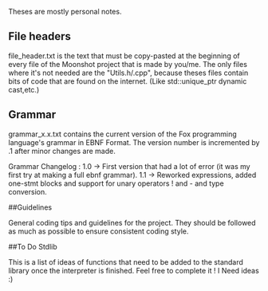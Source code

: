 Theses are mostly personal notes.

## File headers
file_header.txt is the text that must be copy-pasted at the beginning of every file of the Moonshot project that is made by you/me. The only files where
it's not needed are the "Utils.h/.cpp", because theses files contain bits of code that are found on the internet. (Like std::unique_ptr dynamic cast,etc.)


## Grammar
grammar_x.x.txt contains the current version of the Fox programming language's grammar in EBNF Format. The version number is incremented by .1 
after minor changes are made.

Grammar Changelog : 
1.0 -> First version that had a lot of error (it was my first try at making a full ebnf grammar).
1.1 -> Reworked expressions, added one-stmt blocks and support for unary operators ! and - and type conversion.

##Guidelines

General coding tips and guidelines for the project. They should be followed as much as possible to ensure consistent coding style.

##To Do Stdlib

This is a list of ideas of functions that need to be added to the standard library once the interpreter is finished. Feel free to complete it ! I Need ideas :)
